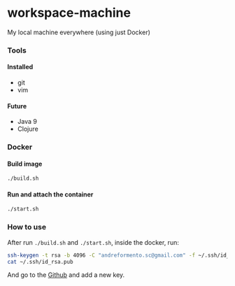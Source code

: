 # workspace-machine
My local machine everywhere (using just Docker)

### Tools

#### Installed

- git
- vim

#### Future
- Java 9
- Clojure


### Docker

#### Build image

```bash
./build.sh
```

#### Run and attach the container

```bash
./start.sh
```

### How to use

After run `./build.sh` and `./start.sh`, inside the docker, run:

```bash
ssh-keygen -t rsa -b 4096 -C "andreformento.sc@gmail.com" -f ~/.ssh/id_rsa -q -P ""
cat ~/.ssh/id_rsa.pub
```

And go to the [Github](https://github.com/settings/keys) and add a new key.
